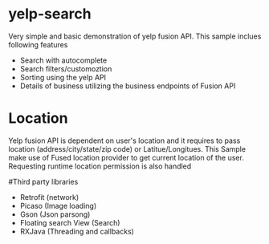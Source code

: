# yelp-search
Very simple and basic demonstration of yelp fusion API.
This sample inclues following features
- Search with autocomplete
- Search filters/customoztion
- Sorting using the yelp API
- Details of business utilizing the business endpoints of Fusion API

# Location
Yelp fusion API is dependent on user's location and it requires to pass location (address/city/state/zip code) or Latitue/Longitues.
This Sample make use of Fused location provider to get current location of the user. Requesting runtime location permission is also handled

#Third party libraries
- Retrofit (network)
- Picaso (Image loading)
- Gson (Json parsong)
- Floating search View (Search)
- RXJava (Threading and callbacks)
